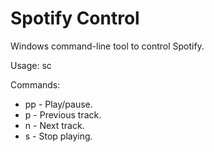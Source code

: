 # Spotify Control

Windows command-line tool to control Spotify.

Usage: sc <command>

Commands:
* pp - Play/pause.
* p - Previous track.
* n - Next track.
* s - Stop playing.

